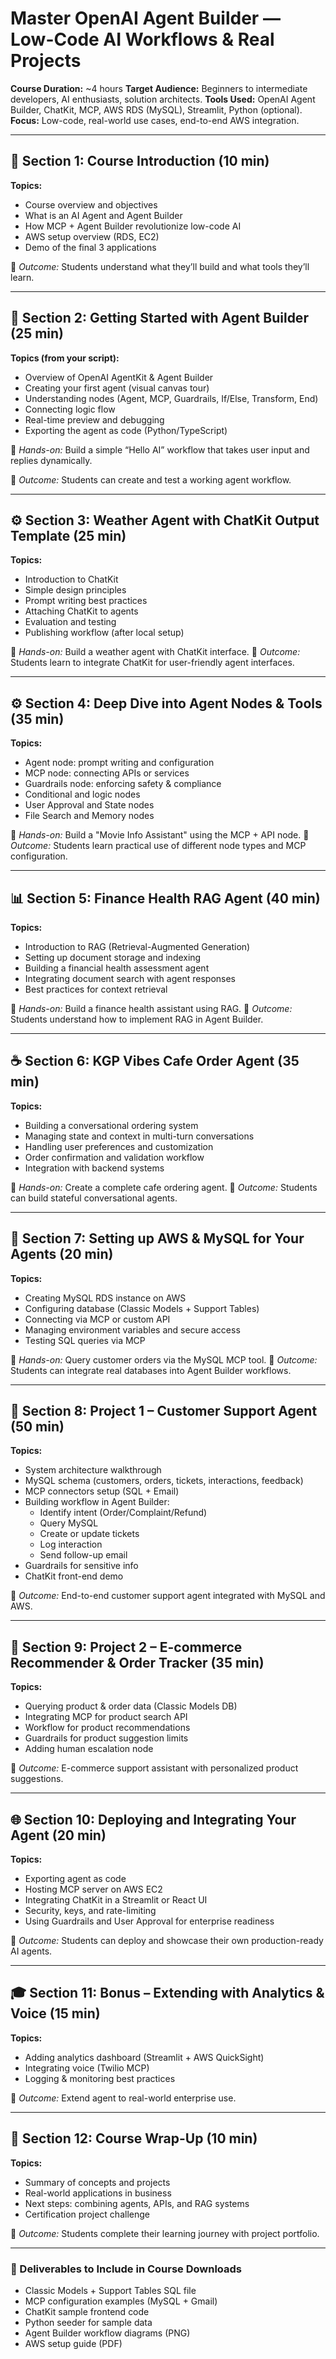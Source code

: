 # Master OpenAI Agent Builder — Low-Code AI Workflows & Real Projects

**Course Duration:** ~4 hours
**Target Audience:** Beginners to intermediate developers, AI enthusiasts, solution architects.
**Tools Used:** OpenAI Agent Builder, ChatKit, MCP, AWS RDS (MySQL), Streamlit, Python (optional).
**Focus:** Low-code, real-world use cases, end-to-end AWS integration.

---

## 🧭 **Section 1: Course Introduction (10 min)**

**Topics:**

* Course overview and objectives
* What is an AI Agent and Agent Builder
* How MCP + Agent Builder revolutionize low-code AI
* AWS setup overview (RDS, EC2)
* Demo of the final 3 applications

🎯 *Outcome:* Students understand what they’ll build and what tools they’ll learn.

---

## 🧱 **Section 2: Getting Started with Agent Builder (25 min)**

**Topics (from your script):**

* Overview of OpenAI AgentKit & Agent Builder
* Creating your first agent (visual canvas tour)
* Understanding nodes (Agent, MCP, Guardrails, If/Else, Transform, End)
* Connecting logic flow
* Real-time preview and debugging
* Exporting the agent as code (Python/TypeScript)

🧠 *Hands-on:* Build a simple “Hello AI” workflow that takes user input and replies dynamically.

🎯 *Outcome:* Students can create and test a working agent workflow.

---

## ⚙️ **Section 3: Weather Agent with ChatKit Output Template (25 min)**

**Topics:**

* Introduction to ChatKit
* Simple design principles
* Prompt writing best practices
* Attaching ChatKit to agents
* Evaluation and testing
* Publishing workflow (after local setup)

🧠 *Hands-on:* Build a weather agent with ChatKit interface.
🎯 *Outcome:* Students learn to integrate ChatKit for user-friendly agent interfaces.

---

## ⚙️ **Section 4: Deep Dive into Agent Nodes & Tools (35 min)**

**Topics:**

* Agent node: prompt writing and configuration
* MCP node: connecting APIs or services
* Guardrails node: enforcing safety & compliance
* Conditional and logic nodes
* User Approval and State nodes
* File Search and Memory nodes

🧠 *Hands-on:* Build a "Movie Info Assistant" using the MCP + API node.
🎯 *Outcome:* Students learn practical use of different node types and MCP configuration.

---

## 📊 **Section 5: Finance Health RAG Agent (40 min)**

**Topics:**

* Introduction to RAG (Retrieval-Augmented Generation)
* Setting up document storage and indexing
* Building a financial health assessment agent
* Integrating document search with agent responses
* Best practices for context retrieval

🧠 *Hands-on:* Build a finance health assistant using RAG.
🎯 *Outcome:* Students understand how to implement RAG in Agent Builder.

---

## ☕ **Section 6: KGP Vibes Cafe Order Agent (35 min)**

**Topics:**

* Building a conversational ordering system
* Managing state and context in multi-turn conversations
* Handling user preferences and customization
* Order confirmation and validation workflow
* Integration with backend systems

🧠 *Hands-on:* Create a complete cafe ordering agent.
🎯 *Outcome:* Students can build stateful conversational agents.

---

## 🧩 **Section 7: Setting up AWS & MySQL for Your Agents (20 min)**

**Topics:**

* Creating MySQL RDS instance on AWS
* Configuring database (Classic Models + Support Tables)
* Connecting via MCP or custom API
* Managing environment variables and secure access
* Testing SQL queries via MCP

🧠 *Hands-on:* Query customer orders via the MySQL MCP tool.
🎯 *Outcome:* Students can integrate real databases into Agent Builder workflows.

---

## 💬 **Section 8: Project 1 – Customer Support Agent (50 min)**

**Topics:**

* System architecture walkthrough
* MySQL schema (customers, orders, tickets, interactions, feedback)
* MCP connectors setup (SQL + Email)
* Building workflow in Agent Builder:
  * Identify intent (Order/Complaint/Refund)
  * Query MySQL
  * Create or update tickets
  * Log interaction
  * Send follow-up email
* Guardrails for sensitive info
* ChatKit front-end demo

🎯 *Outcome:* End-to-end customer support agent integrated with MySQL and AWS.

---

## 🛒 **Section 9: Project 2 – E-commerce Recommender & Order Tracker (35 min)**

**Topics:**

* Querying product & order data (Classic Models DB)
* Integrating MCP for product search API
* Workflow for product recommendations
* Guardrails for product suggestion limits
* Adding human escalation node

🎯 *Outcome:* E-commerce support assistant with personalized product suggestions.

---

## 🌐 **Section 10: Deploying and Integrating Your Agent (20 min)**

**Topics:**

* Exporting agent as code
* Hosting MCP server on AWS EC2
* Integrating ChatKit in a Streamlit or React UI
* Security, keys, and rate-limiting
* Using Guardrails and User Approval for enterprise readiness

🎯 *Outcome:* Students can deploy and showcase their own production-ready AI agents.

---

## 🎓 **Section 11: Bonus – Extending with Analytics & Voice (15 min)**

**Topics:**

* Adding analytics dashboard (Streamlit + AWS QuickSight)
* Integrating voice (Twilio MCP)
* Logging & monitoring best practices

🎯 *Outcome:* Extend agent to real-world enterprise use.

---

## 📜 **Section 12: Course Wrap-Up (10 min)**

**Topics:**

* Summary of concepts and projects
* Real-world applications in business
* Next steps: combining agents, APIs, and RAG systems
* Certification project challenge

🎯 *Outcome:* Students complete their learning journey with project portfolio.

---

### 🧩 Deliverables to Include in Course Downloads

* Classic Models + Support Tables SQL file
* MCP configuration examples (MySQL + Gmail)
* ChatKit sample frontend code
* Python seeder for sample data
* Agent Builder workflow diagrams (PNG)
* AWS setup guide (PDF)
